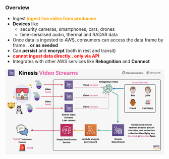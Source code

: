 ### Overview
- Ingest <span style="color:orange;font-weight:bold">ingest live video from producers</span>
- **Devices** like 
    - security cameras, smartphones, cars, drones
    - time-serialised audio, thermal and RADAR data
- Once data is ingested to AWS, consumers can access the data frame by frame .. **or as needed**
- Can **persist** and **encrypt** (both in rest and transit)
- <span style="color:red;font-weight:bold">cannot ingest data directly.. only via API</span>
- Integrates with other AWS services like **Rekognition** and **Connect**

![kinesis-video-streams](kinesis-video-streams.png)